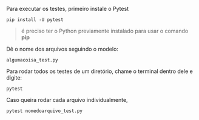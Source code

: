 Para executar os testes, primeiro instale o Pytest

```
pip install -U pytest
```

> é preciso ter o Python previamente instalado para usar o comando **pip**

Dê o nome dos arquivos seguindo o modelo:

```
algumacoisa_test.py
```

Para rodar todos os testes de um diretório, chame o terminal dentro dele e digite:

```
pytest
```

Caso queira rodar cada arquivo individualmente,

```
pytest nomedoarquivo_test.py
```
